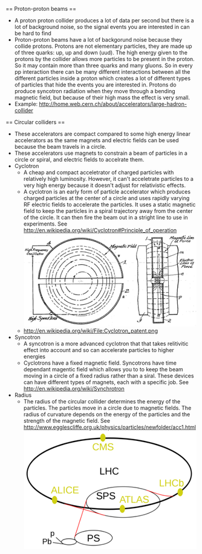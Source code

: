 == Proton-proton beams ==
 * A proton proton collider produces a lot of data per second but there is a lot of background noise, so the signal events you are interested in can be hard to find
 * Proton-proton beams have a lot of backgorund noise because they collide protons. Protons are not elementary particles, they are made up of three quarks: up, up and down (uud). The high energy given to the protons by the collider allows more particles to be present in the proton. So it may contain more than three quarks and many gluons. So in every pp interaction there can be many different interactions between all the different particles inside a proton which creates a lot of different types of particles that hide the events you are interested in. Protons do produce syncotron radiation when they move through a bending magnetic field, but because of their high mass the effect is very small.
 * Example: http://home.web.cern.ch/about/accelerators/large-hadron-collider

== Circular colliders ==
 * These accelerators are compact compared to some high energy linear accelerators as the same magnets and electric fields can be used because the beam travels in a circle.
 * These accelerators use magnets to constrain a beam of particles in a circle or spiral, and electric fields to accelrate them. 
 * Cyclotron
    + A cheap and compact acceletrator of charged particles with relatively high luminosity. However, it can't acceletrate particles to a very high energy because it doesn't adjust for relativistic effects.
    + A cyclotron is an early form of particle accelerator which produces charged particles at the center of a circle and uses rapidly varying RF electric fields to accelerate the particles. It uses a static magnetic field to keep the particles in a spiral trajectory away from the center of the circle. It can then fire the beam out in a stright line to use in experiments. See http://en.wikipedia.org/wiki/Cyclotron#Principle_of_operation
    ![alt text](../../../../../resources/img/Cyclotron_patent.png "Cyclotron Schematic")
    + http://en.wikipedia.org/wiki/File:Cyclotron_patent.png
 * Syncotron
    + A syncotron is a more advanced cyclotron that that takes relitivitic effect into account and so can accelerate particles to higher energies
    + Cyclotrons have a fixed magnetic field. Syncotrons have time dependant magentic field which allows you to to keep the beam moving in a circle of a fixed radius rather than a siral. These devices can have different types of magnets, each with a specific job. See http://en.wikipedia.org/wiki/Synchrotron
 * Radius
    + The radius of the circular collider determines the energy of the particles. The particles move in a circle due to magnetic fields. The radius of curvature depends on the energy of the particles and the strength of the magnetic field. See http://www.egglescliffe.org.uk/physics/particles/newfolder/acc1.html
    ![alt text](../../../../../resources/img/Radius.png "LHC Schematic")
